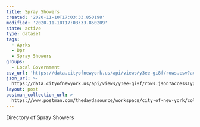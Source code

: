 ```yaml
---
title: Spray Showers
created: '2020-11-10T17:03:33.850198'
modified: '2020-11-10T17:03:33.850209'
state: active
type: dataset
tags:
  - Aprks
  - Dpr
  - Spray Showers
groups:
  - Local Government
csv_url: 'https://data.cityofnewyork.us/api/views/y3ee-gi8f/rows.csv?accessType=DOWNLOAD'
json_url: >-
  https://data.cityofnewyork.us/api/views/y3ee-gi8f/rows.json?accessType=DOWNLOAD
layout: post
postman_collection_url: >-
  https://www.postman.com/thedaydasource/workspace/city-of-new-york/collection/15909983-5c3935db-c0b9-48b3-85e4-df9bb61ecfe7
---
```

Directory of Spray Showers
